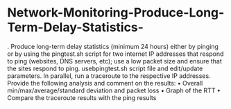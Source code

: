 # Network-Monitoring-Produce-Long-Term-Delay-Statistics-

. Produce long-term delay statistics (minimum 24 hours) either by pinging or by using the pingtest.sh script for two internet IP addresses that respond to ping (websites, DNS servers, etc); use a low packet size and ensure that the sites respond to ping. usebpingtest.sh script file and edit/update parameters. In parallel, run a traceroute to the respective IP addresses. Provide the following analysis and comment on the results:
•	Overall min/max/average/standard deviation and packet loss 
•	Graph of the RTT 
•	Compare the traceroute results with the ping results

